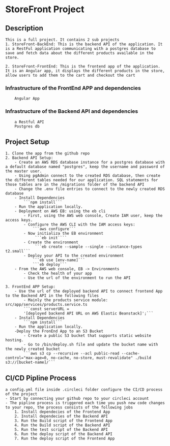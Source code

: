 # StoreFront Project

## Description

    This is a full project. It contains 2 sub projects
    1. StoreFront-BackEnd: This is the backend API of the application. It is a RestFul application communicating with a postgres database to save and fetch data about the different products available in the store.

    2. StoreFront-FrontEnd: This is the frontend app of the application. It is an Angular app, it displays the different products in the store, allow users to add them to the cart and checkout the cart

### Infrastructure of the FrontEnd APP and dependencies

        Angular App

### Infrastructure of the Backend API and dependencies

        a Restful API
        Postgres db

## Project Setup

    1. Clone the app from the github repo
    2. Backend API Setup:
        - Create an AWS RDS database instance for a postgres database with a default database named "postgres", keep the username and password of the master user.
        - Using pgAdmin connect to the created RDS database, then create the different tables needed for our application. SQL statements for those tables are in the /migrations folder of the backend API
        - Change the .env file entries to connect to the newly created RDS database
        - Install Dependencies
            ```npm install```
        - Run the application locally.
        - Deployment on AWS EB: using the eb cli
            - First, using the AWS web console, Create IAM user, keep the access keys.
            - Configure the AWS CLI with the IAM access keys:
                ```aws configure```
            - Now initializa the EB environment
                 ```eb init````
            - Create the environment
                 ```eb create --sample --single --instance-types t2.small```
            - Deploy your API to the created environment
                ```eb use [env-name]```
                ```eb deploy```
        - From the AWS web console, EB -> Environments
            - Check the health of your app
            - Use the url of the environment to run the API

    3. FrontEnd APP Setup:
        - Use the url of the deployed backend API to connect frontend App to the Backend API in the following files
            - Mainly the products service module: src/app/services/products.service.ts
            ```const serverURL =
    		'[deployed backend API URL on AWS Elastic Beanstack]';```
        - Install Dependencies
            ```npm install```
        - Run the application locally.
        -Deploy the FronEnd App to an S3 Bucket
            - Create a public S3 bucket that supports static website hosting.
            - Go to /bin/deploy.sh file and update the bucket name with the newly created bucket
            ```aws s3 cp --recursive --acl public-read --cache-control="max-age=0, no-cache, no-store, must-revalidate" ./build s3://[bucket-name]/```

## CI/CD Pipline Process

    a config.yml file inside .circleci folder configure the CI/CD process of the project
    - Start by connecting your github repo to your circleci account
    - The pipline process is triggered each time you push new code changes to your repo, the process consists of the following jobs
        1. Install dependecies of the Frontend App
        2. Install dependecies of the Backend API
        3. Run the Build script of the Frontend App
        4. Run the Build script of the Backend API
        5. Run the test script of the Backend API
        6. Run the deploy script of the Backend API
        7. Run the deploy script of the Frontend App
